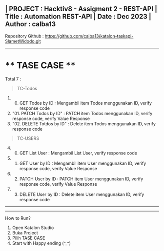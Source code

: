 
| PROJECT : Hacktiv8 - Assigment 2 - REST-API
| Title : Automation REST-API
| Date : Dec 2023
| Author : calba13
-----------------------------------------------------
Repository Github : https://github.com/calba13/katalon-taskapi-SlametWidodo.git


-----------------------------------------------------
** TASE CASE **
=====================================================
Total 7 :
> TC-Todos
1. 00. GET Todos by ID : Mengambil item Todos menggunakan ID, verify response code 
2. "01. PATCH Todos by ID" : PATCH item Todos menggunakan ID, verify response code, verify Value Response
3. "02. DELETE Totdos by ID" : Delete item Todos menggunakan ID, verify response code 

> TC-USERS
4. 00. GET List User : Mengambil List User, verify response code
5. 01. GET User by ID : Mengambil item User menggunakan ID, verify response code, verify Value Response
6. 02. PATCH User by ID : PATCH item User menggunakan ID, verify response code, verify Value Response
7. 03. DELETE User by ID : Delete item User menggunakan ID, verify response code  

----------------------------------------------------

----------------------------------------------------

How to Run?
1. Open Katalon Studio
2. Buka Project 
3. Pilih TASE CASE 
4. Start with Happy ending (^_^)
